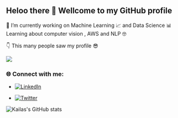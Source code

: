 ## Heloo there 👋 Wellcome to my GitHub profile 

🔭 I’m currently working on Machine Learning 📈 and Data Science 📊 
Learning about computer vision , AWS and NLP 🤓

👇 This many people saw my profile 😎

![](https://komarev.com/ghpvc/?username=kailas711&style=plastic&color=blueviolet)

### 🌐 Connect with me:

- [![LinkedIn](https://img.shields.io/badge/LinkedIn-%230077B5.svg?logo=linkedin&logoColor=white)](https://www.linkedin.com/in/kailas-p-sudheer-6bb244201/)

- [![Twitter](https://img.shields.io/badge/Twitter-%231DA1F2.svg?logo=Twitter&logoColor=white)](https://twitter.com/@kailas_sudheer)
  


![Kailas's GitHub stats](https://github-readme-stats.vercel.app/api?username=kailas711&show_icons=true&bg_color=00000000)

